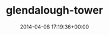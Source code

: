 ---
title:		"glendalough-tower"
type:		"photos"
mediatype:		"upload"
description:		"TBC"
date:		"2014-04-08 17:19:36+00:00"
album:		"landscapes"
filename:		"glendalough-tower.md"
series:		""
cl_public_id:		"landscapes/glendalough-tower"
cl_version:		1497004712
format:		"tiff"
bytes:		2325164
width:		810
height:		1440
colours:
- "#D1D6DD"
- "#7C8088"
- "#383631"
- "#7F776E"
- "#DFE3E7"
- "#2E3331"
- "#757764"
- "#34353A"
- "#757B7F"
- "#6C7A52"
- "#322E20"
- "#C0B7AB"
- "#303524"
- "#253021"
- "#73664A"
- "#686E67"
exposure_mode:		"Auto"
program:		"Aperture-priority AE"
aperture:		"8.0"
focal_length:		"50.0 mm"
iso:		"100"
shutter_speed:		"1/250"
metering:		"Multi-segment"
flash:		"Off, Did not fire"
white_balance:		"As Shot"
colour_temp:		"4850"
has_crop:		"false"
orientation:		"Horizontal (normal)"
camera_model:		"NIKON D800"
lens_info:		"0mm f/0"
artist:		"No artist info"
x_resolution:		"300"
y_resolution:		"300"
---